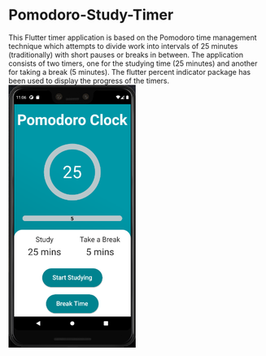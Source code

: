 # Pomodoro-Study-Timer
 
This Flutter timer application is based on the Pomodoro time management technique which attempts to divide work into intervals of 25 minutes (traditionally) with short pauses or breaks in between. 
The application consists of two timers, one for the studying time (25 minutes) and another for taking a break (5 minutes). The flutter percent indicator package has been used to display the progress of the timers.
<img src="Pomodoro Timer 1.PNG" width="250">
